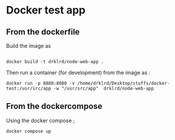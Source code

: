 # Docker test app

## From the dockerfile

Build the image as
```

docker build -t drklrd/node-web-app .

```

Then run a container (for development) from the image as : 

```
docker run -p 8888:8080 -v /home/drklrd/Desktop/stuffs/docker-test:/usr/src/app -w "/usr/src/app"  drklrd/node-web-app

```
## From the dockercompose 

Using the docker compose ;

```
docker compose up

```
